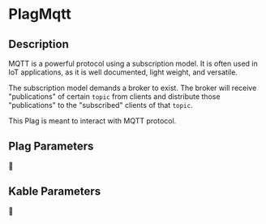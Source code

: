 # PlagMqtt

## Description

MQTT is a powerful protocol using a subscription model. It is often used in IoT applications, as it is well documented, light weight, and versatile.

The subscription model demands a broker to exist. The broker will receive "publications" of certain `topic` from clients and distribute those "publications" to the "subscribed" clients of that `topic`.

This Plag is meant to interact with MQTT protocol.

## Plag Parameters

:construction:

## Kable Parameters

:construction: